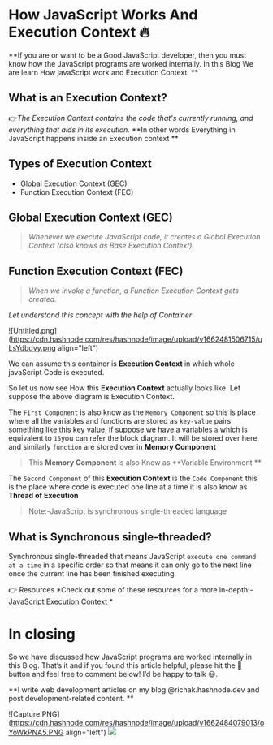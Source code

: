 # How JavaScript Works And Execution Context  🔥

**If you are or want to be a Good JavaScript developer, then you must know how the JavaScript programs are worked internally. In this Blog We are  learn How
javaScript work and Execution Context.
**
## What is an Execution Context?
👉*The Execution Context contains the code that's currently running, and everything that aids in its execution.*
**In other words Everything in JavaScript happens inside an Execution context
**

## Types of Execution Context

- Global Execution Context (GEC)
- Function Execution Context (FEC)

## Global Execution Context (GEC)
> *Whenever we execute JavaScript code, it creates a Global Execution Context (also knows as Base Execution Context).*

## Function Execution Context (FEC)
> *When we invoke a function, a Function Execution Context gets created.*

*Let understand this concept with the help of Container*


![Untitled.png](https://cdn.hashnode.com/res/hashnode/image/upload/v1662481506715/uLsYdbdvy.png align="left")


We can assume this container is  **Execution Context** in which whole javaScript Code is executed.

So let us now see How this **Execution Context** actually looks like. Let suppose the above diagram is Execution Context.

The `First Component` is also know as the `Memory Component` so this is place where all 
the variables and functions are stored as `key-value` pairs  something like this key value,
if suppose we have a variables `a` which is equivalent to `15`you can refer the block diagram. It will be stored over here and similarly `function` are stored over in **Memory Component**
> This **Memory Component** is also Know as  **Variable Environment
 **

The `Second Component` of this  **Execution Context** is the `Code Component` this
is the place where code is executed one line at a time it is also know as **Thread of Execution**

> Note:-JavaScript is synchronous single-threaded language

## What is Synchronous single-threaded?
Synchronous single-threaded that means JavaScript `execute one command at a time`
in a specific order so that means it can only go to the next line once the current line has
been finished executing. 

👉 Resources
*Check out some of these resources for a more in-depth:- [JavaScript Execution Context ](https://www.freecodecamp.org/news/javascript-execution-context-and-hoisting/)
*
# In closing
So we have discussed how JavaScript programs are worked internally in this Blog. 
That’s it and if you found this article helpful, please hit the 👏 button and feel free to comment below! I’d be happy to talk 😃.

**I write web development articles on my blog @richak.hashnode.dev and post development-related content.
**

![Capture.PNG](https://cdn.hashnode.com/res/hashnode/image/upload/v1662484079013/oYoWkPNA5.PNG align="left")
[<a href="https://www.buymeacoffee.com/kricha000l"><img src="https://img.buymeacoffee.com/button-api/?text=Buy me a coffee&emoji=☕&slug=kricha000l&button_colour=5F7FFF&font_colour=ffffff&font_family=Cookie&outline_colour=000000&coffee_colour=FFDD00" /></a>](https://www.buymeacoffee.com/kricha000l)